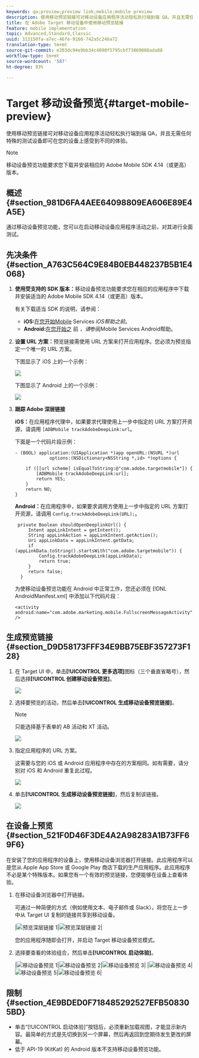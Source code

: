 ```yaml
---
keywords: qa;preview;preview link;mobile;mobile preview
description: 使用移动预览链接可对移动设备应用程序活动轻松执行端到端 QA，并且无需任何特殊的测试设备即可在您的设备上感受到不同的体验。
title: 在 Adobe Target 移动设备中使用移动预览链接
feature: mobile implementation
topic: Advanced,Standard,Classic
uuid: 313150fa-a7ec-46fe-9166-742a5c246a72
translation-type: tm+mt
source-git-commit: e203dc94e9bb34c4090f5795cbf73869808ada88
workflow-type: tm+mt
source-wordcount: '587'
ht-degree: 93%

---
```



# Target 移动设备预览{#target-mobile-preview}

使用移动预览链接可对移动设备应用程序活动轻松执行端到端 QA，并且无需任何特殊的测试设备即可在您的设备上感受到不同的体验。

>[!NOTE]
>
>移动设备预览功能要求您下载并安装相应的 Adobe Mobile SDK 4.14（或更高）版本。

## 概述 {#section_981D6FA4AEE64098809EA606E89E4A5E}

通过移动设备预览功能，您可以在启动移动设备应用程序活动之前，对其进行全面测试。

## 先决条件 {#section_A763C564C9E84B0EB448237B5B1E4068}

1. **使用受支持的 SDK 版本：**&#x200B;移动设备预览功能要求您在相应的应用程序中下载并安装适当的 Adobe Mobile SDK 4.14（或更高）版本。

   有关下载适当 SDK 的说明，请参阅：

   * **iOS:**[在您开始Mobile](https://docs.adobe.com/content/help/en/mobile-services/ios/getting-started-ios/requirements.html) Services *iOS帮助之前*。
   * **Android:**[在您开始之](https://docs.adobe.com/content/help/en/mobile-services/android/getting-started-android/requirements.html) 前 *，请*&#x200B;参阅Mobile Services Android帮助。

1. **设置 URL 方案：**&#x200B;预览链接需使用 URL 方案来打开应用程序。您必须为预览指定一个唯一的 URL 方案。

   下图显示了 iOS 上的一个示例：

   ![](assets/mobile-preview-url-scheme-ios.png)

   下图显示了 Android 上的一个示例：

   ![](assets/Android_Deeplink.png)

1. **跟踪 Adobe 深层链接**

   **iOS：**&#x200B;在应用程序代理中，如果要求代理使用上一步中指定的 URL 方案打开资源，请调用 `[ADBMobile trackAdobeDeepLink:url`。

   下面是一个代码片段示例：

   ```
   - (BOOL) application:(UIApplication *)app openURL:(NSURL *)url 
                options:(NSDictionary<NSString *,id> *)options { 
   
       if ([[url scheme] isEqualToString:@"com.adobe.targetmobile"]) { 
           [ADBMobile trackAdobeDeepLink:url]; 
           return YES; 
       } 
       return NO; 
   } 
   ```

   **Android：**&#x200B;在应用程序中，如果要求调用方使用上一步中指定的 URL 方案打开资源，请调用 `Config.trackAdobeDeepLink(URL);`。

   ```
    private Boolean shouldOpenDeeplinkUrl() { 
        Intent appLinkIntent = getIntent(); 
        String appLinkAction = appLinkIntent.getAction(); 
        Uri appLinkData = appLinkIntent.getData; 
        if (appLinkData.toString().startsWith("com.adobe.targetmobile")) { 
            Config.trackAdobeDeepLink(appLinkData); 
            return true; 
        } 
        return false; 
     }
   ```

   为使移动设备预览功能在 Android 中正常工作，您还必须在 [!DNL AndroidManifest.xml] 中添加以下代码片段：

   ```
   <activity android:name="com.adobe.marketing.mobile.FullscreenMessageActivity" />
   ```

## 生成预览链接 {#section_D9D58173FFF34E9BB75EBF357273F128}

1. 在 Target UI 中，单击&#x200B;**[!UICONTROL 更多选项]**&#x200B;图标（三个垂直省略号），然后选择&#x200B;**[!UICONTROL 创建移动设备预览]**。

   ![](assets/mobile-preview-create.png)

1. 选择要预览的活动，然后单击&#x200B;**[!UICONTROL 生成移动设备预览链接]**。

   >[!NOTE]
   >
   >只能选择基于表单的 AB 活动和 XT 活动。

   ![](assets/mobile-preview-select-activities.png)

1. 指定应用程序的 URL 方案。

   这需要与您的 iOS 或 Android 应用程序中存在的方案相同。如有需要，请分别对 iOS 和 Android 重复此过程。

   ![](assets/mobile-preview-enter-url-scheme.png)

1. 单击&#x200B;**[!UICONTROL 生成移动设备预览链接]**，然后复制该链接。

   ![](assets/mobile-preview-generate-and-copy.png)

## 在设备上预览 {#section_521F0D46F3DE4A2A98283A1B73FF69F6}

在安装了您的应用程序的设备上，使用移动设备浏览器打开链接。此应用程序可以是您从 Apple App Store 或 Google Play 商店下载的生产应用程序。此应用程序不必是某个特殊版本。如果您有一个有效的预览链接，您便能够在设备上查看体验。

1. 在移动设备浏览器中打开链接。

   可通过一种简便的方式（例如使用文本、电子邮件或 Slack），将您在上一步中从 Target UI 复制的链接共享到移动设备。

   |![预览深层链接 1](/help/c-target-mobile-app/assets/mobile-preview-open-deeplink.png)|![预览深层链接 2](/help/c-target-mobile-app/assets/mobile-preview-open-app.png)|

   您的应用程序随即会打开，并启动 Target 移动设备预览模式。

1. 选择要查看的体验组合，然后单击&#x200B;**[!UICONTROL 启动体验]**。

   |![移动设备预览 1](/help/c-target-mobile-app/assets/mobile-preview-experience-selection-1.png)|![移动设备预览 2](/help/c-target-mobile-app/assets/mobile-preview-experience-result-1-france.png)|![移动设备预览 3](/help/c-target-mobile-app/assets/mobile-preview-experience-result-1-shipfree.png)|
|![移动设备预览 4](/help/c-target-mobile-app/assets/mobile-preview-experience-selection-2.png)|![移动设备预览 5](/help/c-target-mobile-app/assets/mobile-preview-experience-result-2-aus.png)|![移动设备预览 6](/help/c-target-mobile-app/assets/mobile-preview-experience-result-2-10off.png)|

## 限制 {#section_4E9BDED0F718485292527EFB508305BD}

* 单击“[!UICONTROL 启动体验]”按钮后，必须重新加载视图，才能显示新内容。最简单的方式是先切换到另一个屏幕，然后再返回到您期待发生更改的屏幕。
* 低于 API-19 (KitKat) 的 Android 版本不支持移动设备预览功能。